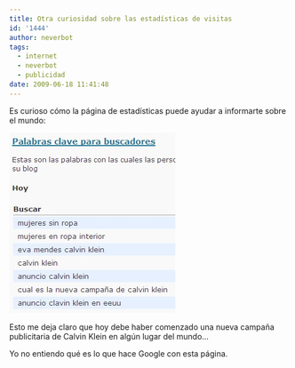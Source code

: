 ```yaml
---
title: Otra curiosidad sobre las estadísticas de visitas
id: '1444'
author: neverbot
tags:
  - internet
  - neverbot
  - publicidad
date: 2009-06-18 11:41:48
---
```


Es curioso cómo la página de estadísticas puede ayudar a informarte sobre el mundo:

![Visitas](./otra-curiosidad-sobre-las-estadisticas-de-visitas/visitas.jpg "Visitas")

Esto me deja claro que hoy debe haber comenzado una nueva campaña publicitaria de Calvin Klein en algún lugar del mundo...

Yo no entiendo qué es lo que hace Google con esta página.
